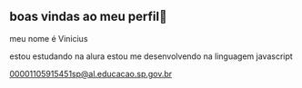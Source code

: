 ## boas vindas ao meu perfil🖤

meu nome é Vinicius


estou estudando na alura
estou me desenvolvendo na linguagem javascript



00001105915451sp@al.educacao.sp.gov.br

 
